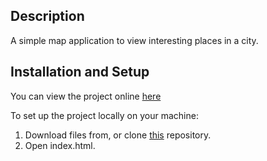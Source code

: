## Description

A simple map application to view interesting places in a city.

## Installation and Setup

You can view the project online [here](https://siriusted.github.io/frontend-nanodegree-neighbourhood-map/)

To set up the project locally on your machine:

1. Download files from, or clone [this](https://github.com/siriusted/frontend-nanodegree-neighbourhood-map) repository. 
2. Open index.html.




